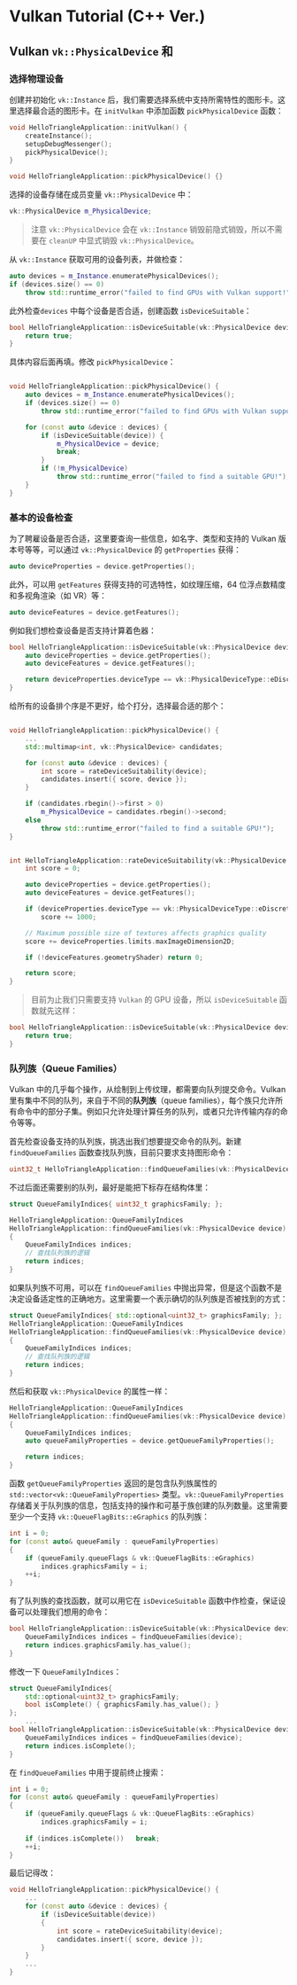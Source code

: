 # Vulkan Tutorial (C++ Ver.)

## Vulkan `vk::PhysicalDevice` 和

### 选择物理设备

创建并初始化 `vk::Instance` 后，我们需要选择系统中支持所需特性的图形卡。这里选择最合适的图形卡。在 `initVulkan` 中添加函数 `pickPhysicalDevice` 函数：
```cpp
void HelloTriangleApplication::initVulkan() {
    createInstance();
    setupDebugMessenger();
    pickPhysicalDevice();
}

void HelloTriangleApplication::pickPhysicalDevice() {}
```

选择的设备存储在成员变量 `vk::PhysicalDevice` 中：
```cpp
vk::PhysicalDevice m_PhysicalDevice;
```
> 注意 `vk::PhysicalDevice` 会在 `vk::Instance` 销毁前隐式销毁，所以不需要在 `cleanUP` 中显式销毁 `vk::PhysicalDevice`。

从 `vk::Instance` 获取可用的设备列表，并做检查：
```cpp
auto devices = m_Instance.enumeratePhysicalDevices();
if (devices.size() == 0)
    throw std::runtime_error("failed to find GPUs with Vulkan support!");
```

此外检查`devices` 中每个设备是否合适，创建函数 `isDeviceSuitable`：
```cpp
bool HelloTriangleApplication::isDeviceSuitable(vk::PhysicalDevice device) {
    return true;
}
```

具体内容后面再填。修改 `pickPhysicalDevice`：
```cpp

void HelloTriangleApplication::pickPhysicalDevice() {
    auto devices = m_Instance.enumeratePhysicalDevices();
    if (devices.size() == 0)
        throw std::runtime_error("failed to find GPUs with Vulkan support!");

    for (const auto &device : devices) {
        if (isDeviceSuitable(device)) {
            m_PhysicalDevice = device;
            break;
        }
        if (!m_PhysicalDevice)
            throw std::runtime_error("failed to find a suitable GPU!");
    }
}
```

### 基本的设备检查

为了聘雇设备是否合适，这里要查询一些信息，如名字、类型和支持的 Vulkan 版本号等等，可以通过 `vk::PhysicalDevice` 的 `getProperties` 获得：
```cpp
auto deviceProperties = device.getProperties();
```
此外，可以用 `getFeatures` 获得支持的可选特性，如纹理压缩，64 位浮点数精度和多视角渲染（如 VR）等：
```cpp
auto deviceFeatures = device.getFeatures();
```

例如我们想检查设备是否支持计算着色器：
```cpp
bool HelloTriangleApplication::isDeviceSuitable(vk::PhysicalDevice device) {
    auto deviceProperties = device.getProperties();
    auto deviceFeatures = device.getFeatures();

    return deviceProperties.deviceType == vk::PhysicalDeviceType::eDiscreteGpu && deviceFeatures.geometryShader;
}
```
给所有的设备排个序是不更好，给个打分，选择最合适的那个：
```cpp

void HelloTriangleApplication::pickPhysicalDevice() {
    ...
    std::multimap<int, vk::PhysicalDevice> candidates;

    for (const auto &device : devices) {
        int score = rateDeviceSuitability(device);
        candidates.insert({ score, device });
    }

    if (candidates.rbegin()->first > 0)
        m_PhysicalDevice = candidates.rbegin()->second;
    else
        throw std::runtime_error("failed to find a suitable GPU!");
}


int HelloTriangleApplication::rateDeviceSuitability(vk::PhysicalDevice device) {
    int score = 0;

    auto deviceProperties = device.getProperties();
    auto deviceFeatures = device.getFeatures();

    if (deviceProperties.deviceType == vk::PhysicalDeviceType::eDiscreteGpu)
        score += 1000;

    // Maximum possible size of textures affects graphics quality
    score += deviceProperties.limits.maxImageDimension2D;

    if (!deviceFeatures.geometryShader) return 0;

    return score;
}
```
> 目前为止我们只需要支持 `Vulkan` 的 GPU 设备，所以 `isDeviceSuitable` 函数就先这样：
```cpp
bool HelloTriangleApplication::isDeviceSuitable(vk::PhysicalDevice device) {
    return true;
}
```

### 队列族（Queue Families）

Vulkan 中的几乎每个操作，从绘制到上传纹理，都需要向队列提交命令。Vulkan 里有集中不同的队列，来自于不同的**队列族**（queue families），每个族只允许所有命令中的部分子集。例如只允许处理计算任务的队列，或者只允许传输内存的命令等等。

首先检查设备支持的队列族，挑选出我们想要提交命令的队列。新建 `findQueueFamilies` 函数查找队列族，目前只要求支持图形命令：
```cpp
uint32_t HelloTriangleApplication::findQueueFamilies(vk::PhysicalDevice device) {}
```

不过后面还需要别的队列，最好是能把下标存在结构体里：
```cpp
struct QueueFamilyIndices{ uint32_t graphicsFamily; };

HelloTriangleApplication::QueueFamilyIndices
HelloTriangleApplication::findQueueFamilies(vk::PhysicalDevice device)
{
    QueueFamilyIndices indices;
    // 查找队列族的逻辑
    return indices;
}
```

如果队列族不可用，可以在 `findQueueFamilies` 中抛出异常，但是这个函数不是决定设备适定性的正确地方。这里需要一个表示确切的队列族是否被找到的方式：
```cpp
struct QueueFamilyIndices{ std::optional<uint32_t> graphicsFamily; };
HelloTriangleApplication::QueueFamilyIndices
HelloTriangleApplication::findQueueFamilies(vk::PhysicalDevice device)
{
    QueueFamilyIndices indices;
    // 查找队列族的逻辑
    return indices;
}
```

然后和获取 `vk::PhysicalDevice` 的属性一样：
```cpp
HelloTriangleApplication::QueueFamilyIndices
HelloTriangleApplication::findQueueFamilies(vk::PhysicalDevice device)
{
    QueueFamilyIndices indices;
    auto queueFamilyProperties = device.getQueueFamilyProperties();

    return indices;
}
```
函数 `getQueueFamilyProperties` 返回的是包含队列族属性的 `std::vector<vk::QueueFamilyProperties>` 类型。`vk::QueueFamilyProperties` 存储着关于队列族的信息，包括支持的操作和可基于族创建的队列数量。这里需要至少一个支持 `vk::QueueFlagBits::eGraphics` 的队列族：
```cpp
int i = 0;
for (const auto& queueFamily : queueFamilyProperties)
{
    if (queueFamily.queueFlags & vk::QueueFlagBits::eGraphics)
        indices.graphicsFamily = i;
    ++i;
}
```
有了队列族的查找函数，就可以用它在 `isDeviceSuitable` 函数中作检查，保证设备可以处理我们想用的命令：
```cpp
bool HelloTriangleApplication::isDeviceSuitable(vk::PhysicalDevice device) {
    QueueFamilyIndices indices = findQueueFamilies(device);
    return indices.graphicsFamily.has_value();
}
```

修改一下 `QueueFamilyIndices`：
```cpp
struct QueueFamilyIndices{ 
    std::optional<uint32_t> graphicsFamily; 
    bool isComplete() { graphicsFamily.has_value(); }    
};
    ...
bool HelloTriangleApplication::isDeviceSuitable(vk::PhysicalDevice device) {
    QueueFamilyIndices indices = findQueueFamilies(device);
    return indices.isComplete();
}
```

在 `findQueueFamilies` 中用于提前终止搜索：
```cpp
int i = 0;
for (const auto& queueFamily : queueFamilyProperties)
{
    if (queueFamily.queueFlags & vk::QueueFlagBits::eGraphics)
        indices.graphicsFamily = i;
    
    if (indices.isComplete())   break;
    ++i;
}
```

最后记得改：
```cpp
void HelloTriangleApplication::pickPhysicalDevice() {
    ...
    for (const auto &device : devices) {
        if (isDeviceSuitable(device))
        {
            int score = rateDeviceSuitability(device);
            candidates.insert({ score, device });
        }
    }
    ...
}
```